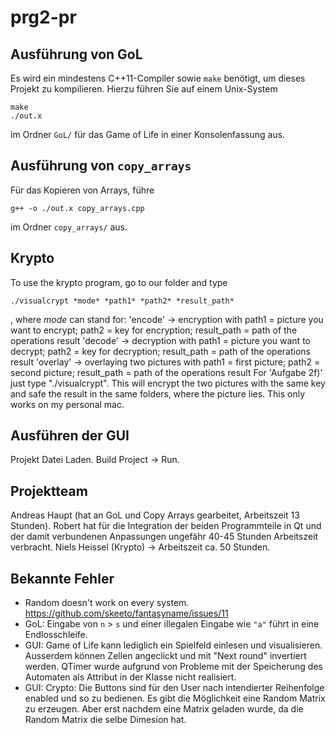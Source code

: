 # prg2-pr
## Ausführung von GoL

Es wird ein mindestens C++11-Compiler sowie `make` benötigt, um dieses Projekt zu kompilieren. Hierzu führen Sie auf einem Unix-System
```
make
./out.x
```
im Ordner `GoL/` für das Game of Life in einer Konsolenfassung aus.
## Ausführung von `copy_arrays`
Für das Kopieren von Arrays, führe 
```
g++ -o ./out.x copy_arrays.cpp
```
im Ordner `copy_arrays/` aus.

## Krypto
To use the krypto program, go to our folder and type 
```
./visualcrypt *mode* *path1* *path2* *result_path*
```
, where *mode* can stand for:
'encode' -> encryption with path1 = picture you want to encrypt; path2 = key for encryption; result_path = path of the operations result
'decode' -> decryption with path1 = picture you want to decrypt; path2 = key for decryption; result_path = path of the operations result
'overlay' -> overlaying two pictures with path1 = first picture; path2 = second picture; result_path = path of the operations result
For 'Aufgabe 2f)' just type "./visualcrypt". This will encrypt the two pictures with the same key and safe the result in the same folders, where the picture lies. This only works on my personal mac.

## Ausführen der GUI
Projekt Datei Laden. Build Project -> Run. 

## Projektteam
Andreas Haupt (hat an GoL und Copy Arrays gearbeitet, Arbeitszeit 13 Stunden). Robert hat für die Integration der beiden Programmteile in Qt und der damit verbundenen Anpassungen ungefähr 40-45 Stunden Arbeitszeit verbracht. Niels Heissel (Krypto) -> Arbeitszeit ca. 50 Stunden.
## Bekannte Fehler
 - Random doesn't work on every system. https://github.com/skeeto/fantasyname/issues/11
 - GoL: Eingabe von `n` > `s` und einer illegalen Eingabe wie `"a"` führt in eine Endlosschleife.
 - GUI: Game of Life kann lediglich ein Spielfeld einlesen und visualisieren. Ausserdem können Zellen angeclickt und mit "Next round" invertiert werden. QTimer wurde aufgrund von Probleme mit der Speicherung des Automaten als Attribut in der Klasse nicht realisiert. 
 - GUI: Crypto: Die Buttons sind für den User nach intendierter Reihenfolge enabled und so zu bedienen. Es gibt die Möglichkeit eine Random Matrix zu erzeugen. Aber erst nachdem eine Matrix geladen wurde, da die Random Matrix die selbe Dimesion hat. 
